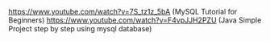 https://www.youtube.com/watch?v=7S_tz1z_5bA (MySQL Tutorial for Beginners)
https://www.youtube.com/watch?v=F4vpJJH2PZU (Java Simple Project step by step using mysql database)
